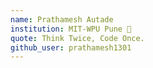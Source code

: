 ```yaml
---
name: Prathamesh Autade 
institution: MIT-WPU Pune 🚩 
quote: Think Twice, Code Once.
github_user: prathamesh1301
---
```

